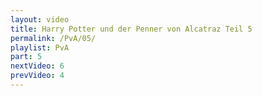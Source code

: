 ```yaml
---
layout: video
title: Harry Potter und der Penner von Alcatraz Teil 5
permalink: /PvA/05/
playlist: PvA
part: 5
nextVideo: 6
prevVideo: 4
---
```

